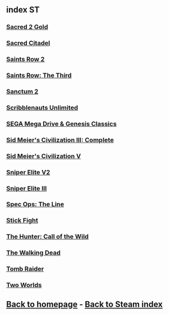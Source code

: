 ## index ST

### [Sacred 2 Gold](Sacred2Gold/Sacred2Gold.md)    
### [Sacred Citadel](SacredCitadel/SacredCitadel.md)    
### [Saints Row 2](SaintsRow2/SaintsRow2.md)    
### [Saints Row: The Third](SaintsRow3/SaintsRow3.md)    
### [Sanctum 2](Sanctum2/Sanctum2.md)   
### [Scribblenauts Unlimited](ScribblenautsUnlimited/ScribblenautsUnlimited.md)    
### [SEGA Mega Drive & Genesis Classics](SEGAMegaDrive/SEGAMegaDrive.md)    
### [Sid Meier's Civilization III: Complete](SidMeiersCivilizationIIIComplete/SidMeiersCivilizationIIIComplete.md)    
### [Sid Meier's Civilization V](SidMeiersCivilizationV/SidMeiersCivilizationV.md)    
### [Sniper Elite V2](SniperEliteV2/SniperEliteV2.md)    
### [Sniper Elite III](SniperElite3/SniperElite3.md)    
### [Spec Ops: The Line](SpecOpsTheLine/SpecOpsTheLine.md)    
### [Stick Fight](StickFight/StickFight.md)    
### [The Hunter: Call of the Wild](TheHunterCalloftheWild/TheHunterCalloftheWild.md)    
### [The Walking Dead](TheWalkingDead/TheWalkingDead.md)    
### [Tomb Raider](TombRaider/TombRaider.md)    
### [Two Worlds](TwoWorlds/TwoWorlds.md)    

## [Back to homepage](/)  -  [Back to Steam index](/Steam/indexSteam.html)
